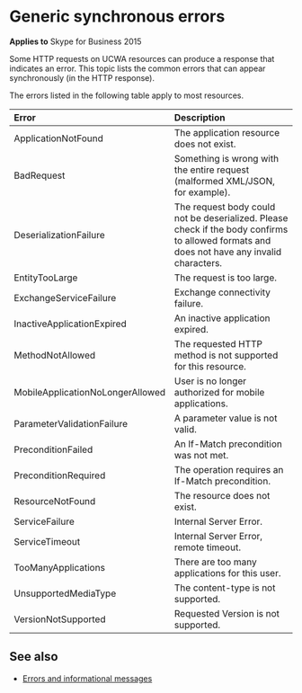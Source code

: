 
# Generic synchronous errors

**Applies to** Skype for Business 2015

Some HTTP requests on UCWA resources can produce a response that indicates an error. This topic lists the common errors that can appear synchronously (in the HTTP response).

The errors listed in the following table apply to most resources.

|Error|Description|
|:-----|:-----|
|ApplicationNotFound|The application resource does not exist.|
|BadRequest|Something is wrong with the entire request (malformed XML/JSON, for example).|
|DeserializationFailure|The request body could not be deserialized. Please check if the body confirms to allowed formats and does not have any invalid characters.|
|EntityTooLarge|The request is too large.|
|ExchangeServiceFailure|Exchange connectivity failure.|
|InactiveApplicationExpired|An inactive application expired.|
|MethodNotAllowed|The requested HTTP method is not supported for this resource.|
|MobileApplicationNoLongerAllowed|User is no longer authorized for mobile applications.|
|ParameterValidationFailure|A parameter value is not valid.|
|PreconditionFailed|An If-Match precondition was not met.|
|PreconditionRequired|The operation requires an If-Match precondition.|
|ResourceNotFound|The resource does not exist.|
|ServiceFailure|Internal Server Error.|
|ServiceTimeout|Internal Server Error, remote timeout.|
|TooManyApplications|There are too many applications for this user.|
|UnsupportedMediaType|The content-type is not supported.|
|VersionNotSupported|Requested Version is not supported.|

## See also

- [Errors and informational messages](errorsandinformationalmessages.md)